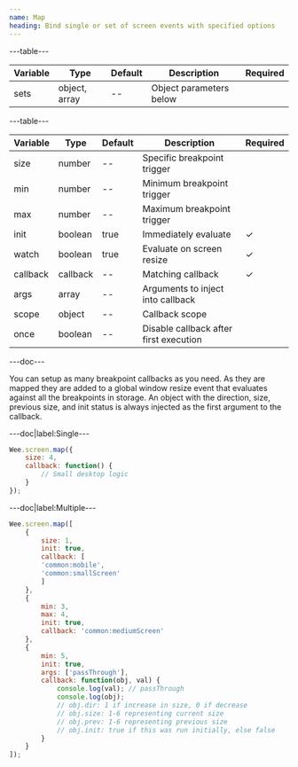 ```yaml
---
name: Map
heading: Bind single or set of screen events with specified options
---
```


---table---

| Variable | Type          | Default | Description             | Required |
| -------- | ------------- | ------- | ----------------------- | -------- |
| sets     | object, array | --      | Object parameters below |          |

---table---

| Variable | Type     | Default | Description                            | Required |
| -------- | -------- | ------- | -------------------------------------- | -------- |
| size     | number   | --      | Specific breakpoint trigger            |          |
| min      | number   | --      | Minimum breakpoint trigger             |          |
| max      | number   | --      | Maximum breakpoint trigger             |          |
| init     | boolean  | true    | Immediately evaluate                   | &#10003; |
| watch    | boolean  | true    | Evaluate on screen resize              | &#10003; |
| callback | callback | --      | Matching callback                      | &#10003; |
| args     | array    | --      | Arguments to inject into callback      |          |
| scope    | object   | --      | Callback scope                         |          |
| once     | boolean  | --      | Disable callback after first execution |          |

---doc---

You can setup as many breakpoint callbacks as you need. As they are mapped they are added to a global window resize event that evaluates against all the breakpoints in storage. An object with the direction, size, previous size, and init status is always injected as the first argument to the callback.

---doc|label:Single---

```javascript
Wee.screen.map({
	size: 4,
	callback: function() {
		// Small desktop logic
	}
});
```

---doc|label:Multiple---

```javascript
Wee.screen.map([
	{
		size: 1,
		init: true,
		callback: [
		'common:mobile',
		'common:smallScreen'
		]
	},
	{
		min: 3,
		max: 4,
		init: true,
		callback: 'common:mediumScreen'
	},
	{
		min: 5,
		init: true,
		args: ['passThrough'],
		callback: function(obj, val) {
			console.log(val); // passThrough
			console.log(obj);
			// obj.dir: 1 if increase in size, 0 if decrease
			// obj.size: 1-6 representing current size
			// obj.prev: 1-6 representing previous size
			// obj.init: true if this was run initially, else false
		}
	}
]);
```